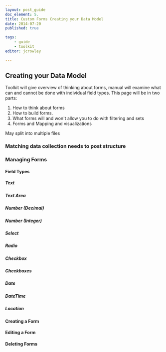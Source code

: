 ```yaml
---
layout: post_guide
doc_element: 5.
title: Custom Forms Creating your Data Model
date: 2014-07-20
published: true

tags:
	- guide
	- toolkit
editor: jcrowley

---
```


## Creating your Data Model
Toolkit will give overview of thinking about forms, manual will examine what can and cannot be done with individual field types. 
This page will be in two parts:

1. How to think about forms
2. How to build forms.
3. What forms will and won't allow you to do with filtering and sets
4. Forms and Mapping and visualizations

May split into multiple files

### Matching data collection needs to post structure

### Managing Forms

#### Field Types

##### Text

##### Text Area

##### Number (Decimal)

##### Number (Integer)

##### Select

##### Radio

##### Checkbox

##### Checkboxes

##### Date

##### DateTime

##### Location

#### Creating a Form

#### Editing a Form

#### Deleting Forms




